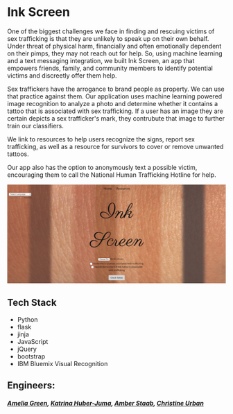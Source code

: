 
# Ink Screen
One of the biggest challenges we face in finding and rescuing victims of sex trafficking is that they are unlikely to speak up on their own behalf. Under threat of physical harm, financially and often emotionally dependent on their pimps, they may not reach out for help. So, using machine learning and a text messaging integration, we built Ink Screen, an app that empowers friends, family, and community members to identify potential victims and discreetly offer them help.

Sex traffickers have the arrogance to brand people as property. We can use that practice against them. Our application uses machine learning powered image recognition to analyze a photo and determine whether it contains a tattoo that is associated with sex trafficking. If a user has an image they are certain depicts a sex trafficker's mark, they contrubute that image to further train our classifiers. 

We link to resources to help users recognize the signs, report sex trafficking, as well as a resource for survivors to cover or remove unwanted tattoos. 

Our app also has the option to anonymously text a possible victim, encouraging them to call the National Human Trafficking  Hotline for help.

![Landing page](/static/images/landingPg.png)


## Tech Stack
+ Python
+ flask 
+ jinja 
+ JavaScript
+ jQuery 
+ bootstrap 
+ IBM Bluemix Visual Recognition


 

## Engineers: 
##### [Amelia Green](https://www.linkedin.com/in/amelia-green-7075a4b9/ "Amelia on Linkedin"),  [Katrina Huber-Juma](http://katrinahuberjuma.tech "Katrina's portfolio site"),  [Amber Staab](https://www.linkedin.com/in/amberstaab "Amber on Linkedin"),  [Christine Urban](http://christineurban.net/ "Christine's portfolio site")
